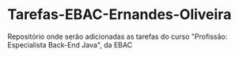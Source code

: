 # Tarefas-EBAC-Ernandes-Oliveira
Repositório onde serão adicionadas as tarefas do curso "Profissão: Especialista Back-End Java", da EBAC

